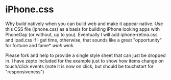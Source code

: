 iPhone.css
==========

Why build natively when you can build web and make it appear native. Use this CSS file (iphone.css) as a basis for building iPhone looking apps with PhoneGap (or without, up to you). Eventually I will add iphone-retina.css and ipad.css if I get time, otherwise, that sounds like a great "opportunity" for fortune and fame* *wink wink*. 

Please fork and help to provide a single style sheet that can just be dropped in. I have zepto included for the example just to show how items change on touch/click events (note it is now on click, but should be touchstart for "responsiveness")

<script src="iphone.css">

With <3,

Chris
 
 
 
 
* I can only promise fame**, not fortune.
** I can't really even promise fame.


License: [WTFPL](http://sam.zoy.org/wtfpl/)